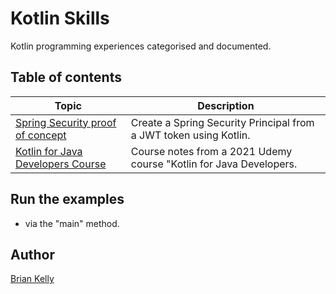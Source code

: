 # Kotlin Skills

Kotlin programming experiences categorised and documented.


## Table of contents

| Topic                                                                                        | Description                                                        |
|----------------------------------------------------------------------------------------------|--------------------------------------------------------------------|
| [Spring Security proof of concept](https://github.com/briankellyco/kotlin-and-jwt) | Create a Spring Security Principal from a JWT token using Kotlin.  |
| [Kotlin for Java Developers Course](./udemycourse/README.md)                                 | Course notes from a 2021 Udemy course "Kotlin for Java Developers. |


## Run the examples
* via the "main" method.

## Author

[Brian Kelly](https://github.com/briankellyco)





